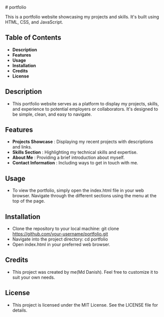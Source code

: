 #   p o r t f o l i o 

This is a portfolio website showcasing my projects and skills. It's built using HTML, CSS, and JavaScript.

## Table of Contents
- __Description__
- __Features__
- __Usage__
- __Installation__
- __Credits__
- __License__
  
## Description
- This portfolio website serves as a platform to display my projects, skills, and experience to potential employers or collaborators. It's designed to be simple, clean, and easy to navigate.

## Features
- __Projects Showcase__ : Displaying my recent projects with descriptions and links.
- __Skills Section__ : Highlighting my technical skills and expertise.
- __About Me__ : Providing a brief introduction about myself.
- __Contact Information__ : Including ways to get in touch with me.

## Usage
- To view the portfolio, simply open the index.html file in your web browser. Navigate through the different sections using the menu at the top of the page.

## Installation
- Clone the repository to your local machine: git clone https://github.com/your-username/portfolio.git
- Navigate into the project directory: cd portfolio
- Open index.html in your preferred web browser.

## Credits
- This project was created by me(Md Danish). Feel free to customize it to suit your own needs.

## License
- This project is licensed under the MIT License. See the LICENSE file for details.






 
 
